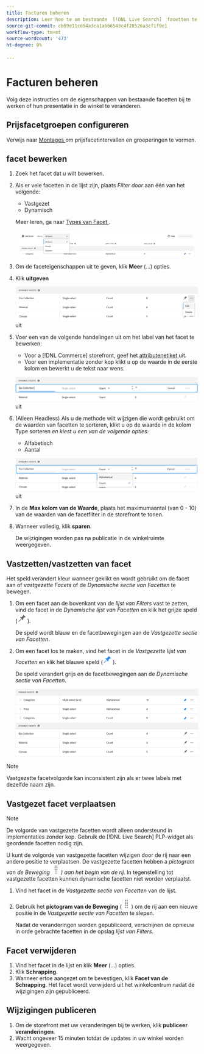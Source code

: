 ```yaml
---
title: Facturen beheren
description: Leer hoe te om bestaande  [!DNL Live Search]  facetten te beheren.
source-git-commit: cb69e11cd54a3ca1ab66543c4f28526a3cf1f9e1
workflow-type: tm+mt
source-wordcount: '473'
ht-degree: 0%

---
```


# Facturen beheren

Volg deze instructies om de eigenschappen van bestaande facetten bij te werken of hun presentatie in de winkel te veranderen.

## Prijsfacetgroepen configureren

Verwijs naar [ Montages ](settings.md) om prijsfacetintervallen en groeperingen te vormen.

## facet bewerken

1. Zoek het facet dat u wilt bewerken.
1. Als er vele facetten in de lijst zijn, plaats *Filter door* aan één van het volgende:

   * Vastgezet
   * Dynamisch

   Meer leren, ga naar [ Types van Facet ](facets-type.md).

   ![ de facetten van de Filter ](assets/facets-filter-by-cropped.png)

1. Om de faceteigenschappen uit te geven, klik **Meer** (...) opties.
1. Klik **uitgeven**

   ![ geef opties ](assets/facet-edit-menu.png) uit

1. Voer een van de volgende handelingen uit om het label van het facet te bewerken:

   * Voor a [!DNL Commerce] storefront, geef het [ attributenetiket ](https://experienceleague.adobe.com/docs/commerce-admin/catalog/product-attributes/product-attributes.html?lang=nl-NL) uit.
   * Voor een implementatie zonder kop klikt u op de waarde in de eerste kolom en bewerkt u de tekst naar wens.

   ![ geef etiket ](assets/facet-edit-label.png) uit

1. (Alleen Headless) Als u de methode wilt wijzigen die wordt gebruikt om de waarden van facetten te sorteren, klikt u op de waarde in de kolom Type sorteren *en kiest u een van de volgende opties:*

   * Alfabetisch
   * Aantal

   ![ geef telling ](assets/facets-edit-count.png) uit

1. In de **Max kolom van de Waarde**, plaats het maximumaantal (van 0 - 10) van de waarden van de facetfilter in de storefront te tonen.
1. Wanneer volledig, klik **sparen**.

   De wijzigingen worden pas na publicatie in de winkelruimte weergegeven.

## Vastzetten/vastzetten van facet

Het speld verandert kleur wanneer geklikt en wordt gebruikt om de facet aan of *vastgezette Facets* of de *Dynamische sectie van Facetten* te bewegen.

1. Om een facet aan de bovenkant van de *lijst van Filters* vast te zetten, vind de facet in de *Dynamische lijst van Facetten* en klik het grijze speld (![ Vastzetten selecteur ](assets/btn-pin-gray.png)).

   De speld wordt blauw en de facetbewegingen aan de *Vastgezette sectie van Facetten*.

1. Om een facet los te maken, vind het facet in de *Vastgezette lijst van Facetten* en klik het blauwe speld (![ Vastzetten selecteur ](assets/btn-pin-blue.png)).

   De speld verandert grijs en de facetbewegingen aan de *Dynamische sectie van Facetten*.

   ![ Vastgezette en dynamische facetten ](assets/facets-pinned-unpinned.png)

>[!NOTE]
>
>Vastgezette facetvolgorde kan inconsistent zijn als er twee labels met dezelfde naam zijn.

## Vastgezet facet verplaatsen

>[!NOTE]
>
>De volgorde van vastgezette facetten wordt alleen ondersteund in implementaties zonder kop. Gebruik de [!DNL Live Search] PLP-widget als geordende facetten nodig zijn.

U kunt de volgorde van vastgezette facetten wijzigen door de rij naar een andere positie te verplaatsen. De vastgezette facetten hebben a *pictogram van de Beweging ![ (](assets/btn-move.png)) aan het begin van de rij.* In tegenstelling tot vastgezette facetten kunnen dynamische facetten niet worden verplaatst.

1. Vind het facet in de *Vastgezette sectie van Facetten* van de lijst.
1. Gebruik het **pictogram van de Beweging** (![ selecteur van de Beweging ](assets/btn-move.png)) om de rij aan een nieuwe positie in de *Vastgezette sectie van Facetten* te slepen.

   Nadat de veranderingen worden gepubliceerd, verschijnen de opnieuw in orde gebrachte facetten in de opslag *lijst van Filters*.

## Facet verwijderen

1. Vind het facet in de lijst en klik **Meer** (...) opties.
1. Klik **Schrapping**.
1. Wanneer ertoe aangezet om te bevestigen, klik **Facet van de Schrapping**.
Het facet wordt verwijderd uit het winkelcentrum nadat de wijzigingen zijn gepubliceerd.

## Wijzigingen publiceren

1. Om de storefront met uw veranderingen bij te werken, klik **publiceer veranderingen**.
1. Wacht ongeveer 15 minuten totdat de updates in uw winkel worden weergegeven.
